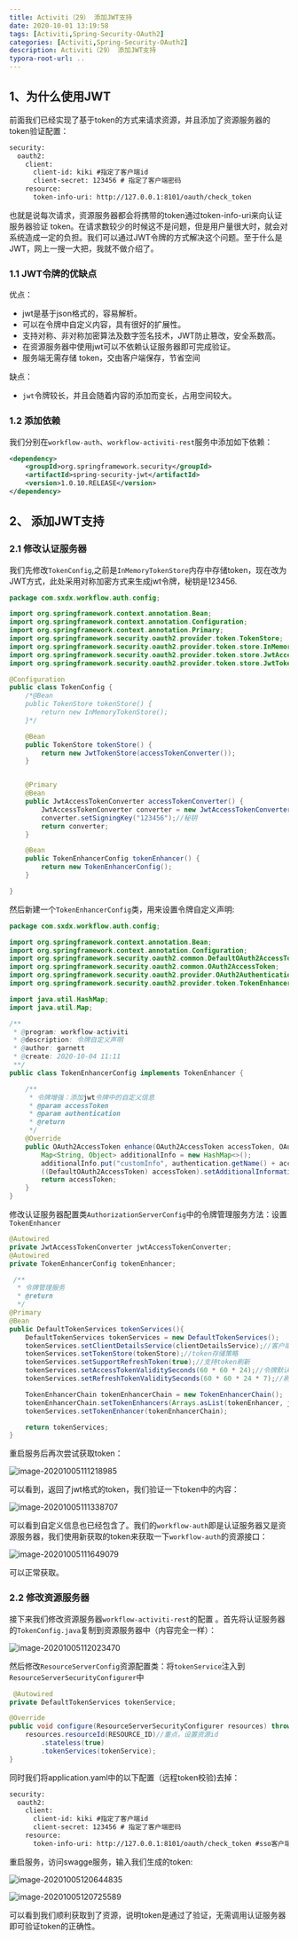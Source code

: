 ```yaml
---
title: Activiti（29） 添加JWT支持
date: 2020-10-01 13:19:58
tags: [Activiti,Spring-Security-OAuth2]
categories: [Activiti,Spring-Security-OAuth2]
description: Activiti（29） 添加JWT支持
typora-root-url: ..
---
```


## 1、为什么使用JWT

前面我们已经实现了基于token的方式来请求资源，并且添加了资源服务器的token验证配置：

```xml
security:
  oauth2:
    client:
      client-id: kiki #指定了客户端id
      client-secret: 123456 # 指定了客户端密码
    resource:
      token-info-uri: http://127.0.0.1:8101/oauth/check_token
```

也就是说每次请求，资源服务器都会将携带的token通过token-info-uri来向认证服务器验证 token。在请求数较少的时候这不是问题，但是用户量很大时，就会对系统造成一定的负担。我们可以通过JWT令牌的方式解决这个问题。至于什么是JWT，网上一搜一大把，我就不做介绍了。

### 1.1 JWT令牌的优缺点

优点：

- jwt是基于json格式的，容易解析。
- 可以在令牌中自定义内容，具有很好的扩展性。
- 支持对称、非对称加密算法及数字签名技术，JWT防止篡改，安全系数高。
- 在资源服务器中使用jwt可以不依赖认证服务器即可完成验证。
- 服务端无需存储 token，交由客户端保存，节省空间

缺点：

- `jwt`令牌较长，并且会随着内容的添加而变长，占用空间较大。

### 1.2 添加依赖

我们分别在`workflow-auth`、`workflow-activiti-rest`服务中添加如下依赖：

```xml
<dependency>
    <groupId>org.springframework.security</groupId>
    <artifactId>spring-security-jwt</artifactId>
    <version>1.0.10.RELEASE</version>
</dependency>
```

## 2、 添加JWT支持

### 2.1 修改认证服务器

我们先修改`TokenConfig`,之前是`InMemoryTokenStore`内存中存储token，现在改为JWT方式，此处采用对称加密方式来生成jwt令牌，秘钥是123456.

```java
package com.sxdx.workflow.auth.config;

import org.springframework.context.annotation.Bean;
import org.springframework.context.annotation.Configuration;
import org.springframework.context.annotation.Primary;
import org.springframework.security.oauth2.provider.token.TokenStore;
import org.springframework.security.oauth2.provider.token.store.InMemoryTokenStore;
import org.springframework.security.oauth2.provider.token.store.JwtAccessTokenConverter;
import org.springframework.security.oauth2.provider.token.store.JwtTokenStore;

@Configuration
public class TokenConfig {
    /*@Bean
    public TokenStore tokenStore() {
        return new InMemoryTokenStore();
    }*/

    @Bean
    public TokenStore tokenStore() {
        return new JwtTokenStore(accessTokenConverter());
    }


    @Primary
    @Bean
    public JwtAccessTokenConverter accessTokenConverter() {
        JwtAccessTokenConverter converter = new JwtAccessTokenConverter();
        converter.setSigningKey("123456");//秘钥
        return converter;
    }

    @Bean
    public TokenEnhancerConfig tokenEnhancer() {
        return new TokenEnhancerConfig();
    }

}

```

然后新建一个`TokenEnhancerConfig`类，用来设置令牌自定义声明:

```java
package com.sxdx.workflow.auth.config;

import org.springframework.context.annotation.Bean;
import org.springframework.context.annotation.Configuration;
import org.springframework.security.oauth2.common.DefaultOAuth2AccessToken;
import org.springframework.security.oauth2.common.OAuth2AccessToken;
import org.springframework.security.oauth2.provider.OAuth2Authentication;
import org.springframework.security.oauth2.provider.token.TokenEnhancer;

import java.util.HashMap;
import java.util.Map;

/**
 * @program: workflow-activiti
 * @description: 令牌自定义声明
 * @author: garnett
 * @create: 2020-10-04 11:11
 **/
public class TokenEnhancerConfig implements TokenEnhancer {

    /**
     * 令牌增强：添加jwt令牌中的自定义信息
     * @param accessToken
     * @param authentication
     * @return
     */
    @Override
    public OAuth2AccessToken enhance(OAuth2AccessToken accessToken, OAuth2Authentication authentication) {
        Map<String, Object> additionalInfo = new HashMap<>();
        additionalInfo.put("customInfo", authentication.getName() + accessToken.getTokenType());
        ((DefaultOAuth2AccessToken) accessToken).setAdditionalInformation(additionalInfo);
        return accessToken;
    }
}
```

修改认证服务器配置类`AuthorizationServerConfig`中的令牌管理服务方法：设置`TokenEnhancer`

```java
@Autowired
private JwtAccessTokenConverter jwtAccessTokenConverter;
@Autowired
private TokenEnhancerConfig tokenEnhancer;

 /**
  * 令牌管理服务
  * @return
  */
@Primary
@Bean
public DefaultTokenServices tokenServices(){
    DefaultTokenServices tokenServices = new DefaultTokenServices();
    tokenServices.setClientDetailsService(clientDetailsService);//客户端详情服务
    tokenServices.setTokenStore(tokenStore);//token存储策略
    tokenServices.setSupportRefreshToken(true);//支持token刷新
    tokenServices.setAccessTokenValiditySeconds(60 * 60 * 24);//令牌默认有效期
    tokenServices.setRefreshTokenValiditySeconds(60 * 60 * 24 * 7);//刷新令牌默认有效期

    TokenEnhancerChain tokenEnhancerChain = new TokenEnhancerChain();
    tokenEnhancerChain.setTokenEnhancers(Arrays.asList(tokenEnhancer, jwtAccessTokenConverter));
    tokenServices.setTokenEnhancer(tokenEnhancerChain);

    return tokenServices;
}
```

重启服务后再次尝试获取token：

![image-20201005111218985](/images/activiti6-29/image-20201005111218985.png)

可以看到，返回了jwt格式的token，我们验证一下token中的内容：

![image-20201005111338707](/images/activiti6-29/image-20201005111338707.png)

可以看到自定义信息也已经包含了。我们的`workflow-auth`即是认证服务器又是资源服务器，我们使用新获取的token来获取一下`workflow-auth`的资源接口：

![image-20201005111649079](/images/activiti6-29/image-20201005111649079.png)

可以正常获取。

### 2.2 修改资源服务器

接下来我们修改资源服务器`workflow-activiti-rest`的配置 。首先将认证服务器的`TokenConfig.java`复制到资源服务器中（内容完全一样）：

![image-20201005112023470](/images/activiti6-29/image-20201005112023470.png)

然后修改`ResourceServerConfig`资源配置类：将`tokenService`注入到`ResourceServerSecurityConfigurer`中

```java
 @Autowired
private DefaultTokenServices tokenService;

@Override
public void configure(ResourceServerSecurityConfigurer resources) throws Exception {
    resources.resourceId(RESOURCE_ID)//重点，设置资源id
        .stateless(true)
        .tokenServices(tokenService);
}

```

同时我们将application.yaml中的以下配置（远程token校验)去掉：

```xml
security:
  oauth2:
    client:
      client-id: kiki #指定了客户端id
      client-secret: 123456 # 指定了客户端密码
    resource:
      token-info-uri: http://127.0.0.1:8101/oauth/check_token #sso客户端token验证，资源服务器就是通过这个向认证服务器校验token是否有效，是否可以访问本resource资源
```

重启服务，访问swagge服务，输入我们生成的token:

![image-20201005120644835](/images/activiti6-29/image-20201005120644835.png)

![image-20201005120725589](/images/activiti6-29/image-20201005120725589.png)

可以看到我们顺利获取到了资源，说明token是通过了验证，无需调用认证服务器即可验证token的正确性。